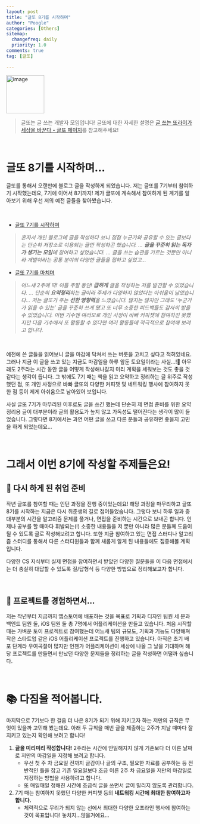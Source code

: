 ```yaml
---
layout: post
title: "글또 8기를 시작하며"
author: "Poogle"
categories: [Others]
sitemap:
  changefreq: daily
  priority: 1.0
comments: true
tag: [글또]

---
```


<img width="102" alt="image" src="https://user-images.githubusercontent.com/58318786/218270347-d831ced9-a145-4c72-b2ad-b8c0dca98008.png">

> 글또는 글 쓰는 개발자 모임입니다! 글또에 대한 자세한 설명은 [글 쓰는 또라이가 세상을 바꾼다 - 글또 페이지](https://www.notion.so/zzsza/ac5b18a482fb4df497d4e8257ad4d516)를 참고해주세요!


<br>

# 글또 8기를 시작하며...
글또를 통해서 오랜만에 블로그 글을 작성하게 되었습니다. 저는 글또를 7기부터 참여하기 시작했는데요, 7기에 이어서 8기까지! 제가 글또에 계속해서 참여하게 된 계기를 알아보기 위해 우선 저의 예전 글들을 찾아봤습니다.

<br>

* [글또 7기를 시작하며](https://suhyunsim.github.io/2022-05-14/%EA%B8%80%EB%98%90%EB%8B%A4%EC%A7%90)

> _혼자서 개인 블로그에 글을 작성하다 보니 점점 누군가와 공유할 수 있는 글보다는 단순히 저장소로 이용되는 글만 작성하곤 했습니다. ..._
> _**글을 꾸준히 읽는 독자가 생기는 모임**에 참여하고 싶었습니다. ... 글을 쓰는 습관을 기르는 것뿐만 아니라 개발이라는 공통 분야의 다양한 글들을 접하고 싶었고..._

* [글또 7기를 마치며](https://suhyunsim.github.io/2022-10-16/%EA%B8%80%EB%98%90%ED%9B%84%EA%B8%B0)

> _어느새 2주에 딱! 이틀 주말 동안! **급하게** 글을 작성하는 저를 발견할 수 있었습니다. ..._ 
> _단순히 **요약정리**하는 글이라 주제가 다양하지 않았다는 아쉬움이 남았습니다..._
> _저는 글또가 주는 **선한 영향력**을 느꼈습니다. 많지는 않지만 그래도 ‘누군가가 읽을 수 있는’ 글을 꾸준히 쓰게 됐고 또 너무 소중한 피드백들도 감사히 받을 수 있었습니다. 이번 기수엔 여러모로 개인 사정이 바빠 커피챗에 참여하진 못했지만 다음 기수에서 또 활동할 수 있다면 여러 활동들에 적극적으로 참여해 보려고 합니다._

<br>

예전에 쓴 글들을 읽어보니 글을 마감에 닥쳐서 쓰는 버릇을 고치고 싶다고 적혀있네요. 그러나 지금 이 글을 쓰고 있는 지금도 마감일을 하루 앞둔 토요일이라는 사실...!🥹 아무래도 2주라는 시간 동안 글을 어떻게 작성해나갈지 미리 계획을 세워보는 것도 좋을 것 같다는 생각이 듭니다.
그 밖에도 7기 때는 책을 읽고 요약하고 정리하는 글 위주로 작성했던 점, 또 개인 사정으로 바빠 글또의 다양한 커피챗 및 네트워킹 행사에 참여하지 못한 점 등이 제게 아쉬움으로 남아있어 보입니다.

사실 글또 7기가 마무리된 이후로도 글을 쓰긴 했는데 단순히 제 면접 준비를 위한 요약 정리용 글이 대부분이라 글의 활용도가 높지 않고 가독성도 떨어진다는 생각이 많이 들었습니다. 그렇다면 8기에서는 과연 어떤 글을 쓰고 다른 분들과 공유하면 좋을지 고민을 하게 되었는데요...

<br>

# 그래서 이번 8기에 작성할 주제들은요!

## 📌 다시 하게 된 취업 준비

작년 글또를 참여할 때는 인턴 과정을 진행 중이었는데요! 해당 과정을 마무리하고 글또 8기를 시작하는 지금은 다시 취준생의 길로 접어들었습니다. 그렇다 보니 하루 일과 중 대부분의 시간을 알고리즘 문제를 풀거나, 면접을 준비하는 시간으로 보내곤 합니다.
언제나 공부를 할 때마다 휘발되는(!) 소중한 내용들을 저 뿐만 아니라 많은 분들께 도움이 될 수 있도록 글로 작성해보려고 합니다. 또한 지금 참여하고 있는 면접 스터디나 알고리즘 스터디를 통해서 다른 스터디원들과 함께 새롭게 알게 된 내용들에도 집중해볼 계획입니다.

다양한 CS 지식부터 실제 면접을 참여하면서 받았던 다양한 질문들을 이 다음 면접에서는 더 충실히 대답할 수 있도록 질/답형식 등 다양한 방법으로 정리해보고자 합니다.

<br>

## 📱 프로젝트를 경험하면서...
저는 작년부터 지금까지 앱스토어에 배포하는 것을 목표로 기획과 디자인 팀원 세 분과 백엔드 팀원 둘, iOS 팀원 둘 총 7명에서 어플리케이션을 만들고 있습니다. 처음 시작할 때는 가벼운 토이 프로젝트로 참여했는데 어느새 팀의 규모도, 기획과 기능도 다양해져 작은 스타트업 같은 iOS 어플리케이션 프로젝트를 진행하고 있습니다.
아직은 초기 배포 단계라 우여곡절이 많지만 언젠가 어플리케이션이 세상에 나올 그 날을 기대하며 해당 프로젝트를 만들면서 만났던 다양한 문제들을 정리하는 글을 작성하면 어떨까 싶습니다.


<br>

# 📚 다짐을 적어봅니다.
마지막으로 7기보다 한 걸음 더 나은 8기가 되기 위해 지키고자 하는 저만의 규칙은 무엇이 있을까 고민해 봤는데요. 아래 두 규칙을 매번 글을 제출하는 2주가 지날 때마다 잘 지키고 있는지 확인해 보려고 합니다!

1. **글을 미리미리 작성합니다!** 2주라는 시간에 안일해지지 않게 기존보다 더 이른 날짜로 저만의 마감일을 지정해 보려고 합니다. 
   * 우선 첫 주 차 금요일 전까지 글감이나 글의 구조, 필요한 자료를 공부하는 등 전반적인 틀을 잡고 기존 일요일보다 조금 이른 2주 차 금요일을 저만의 마감일로 지정하는 방법을 사용하려고 합니다.
   * 또 매일매일 정해진 시간에 조금씩 글을 쓰면서 글이 밀리지 않도록 관리합니다.
2. 7기 때는 참여하지 못했던 다양한 커피챗 등의 **네트워킹 시간에 최대한 참여하고자 합니다.**
   * 체력적으로 무리가 되지 않는 선에서 최대한 다양한 오프라인 행사에 참여하는 것이 목표입니다! 놓치지...않을거예요...

